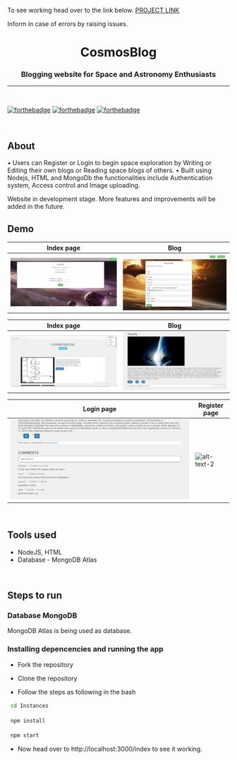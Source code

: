 To see working head over to the link below.
[PROJECT LINK](https://powerful-bastion-56431.herokuapp.com/index)

Inform in case of errors by raising issues.

<h1 align="center" >CosmosBlog</h1>
<h3 align="center"> Blogging website for Space and Astronomy Enthusiasts</h3>

<hr>

<br>

[![forthebadge](http://forthebadge.com/images/badges/built-with-love.svg)](http://forthebadge.com)
[![forthebadge](https://forthebadge.com/images/badges/uses-js.svg)](http://forthebadge.com)
[![forthebadge](https://forthebadge.com/images/badges/check-it-out.svg)](https://forthebadge.com)

<br>

## About
• Users can Register or Login to begin space exploration by Writing or Editing their own blogs or Reading space blogs of others.
• Built using Nodejs, HTML and MongoDb the functionalities include Authentication system, Access control and Image uploading.

Website in development stage. More features and improvements will be added in the future.

## Demo
|           Index page                           |                Blog                       |
| -----------------------------------------------| ------------------------------------------|
| ![alt-text-1](./demo_images/login_page.PNG)    | ![alt-text-2](./demo_images/register.PNG) |


|           Index page                      |                Blog                       |
| ------------------------------------------| ------------------------------------------|
| ![alt-text-1](./demo_images/index.PNG)    | ![alt-text-2](./demo_images/blog_page.PNG)|


|           Login page                             |         Register page                                                 |
| -------------------------------------------------| ----------------------------------------------------------------------|
| ![alt-text-1](./demo_images/comment_section.PNG) |![alt-text-2](./demo_imgages/create_new_blog.PNG)                      |

<br>

## Tools used
* NodeJS, HTML
* Database - MongoDB Atlas

<br>

## Steps to run

### Database MongoDB
MongoDB Atlas is being used as database.

### Installing depencencies and running the app

* Fork the repository

* Clone the repository  
* Follow the steps as following in the bash

```sh
 cd Instances

 npm install

 npm start
```
* Now head over to http://localhost:3000/index to see it working.

<br>
